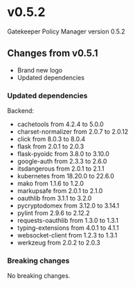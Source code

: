 # v0.5.2

Gatekeeper Policy Manager version 0.5.2

## Changes from v0.5.1

- Brand new logo
- Updated dependencies

### Updated dependencies

Backend:

- cachetools from 4.2.4 to 5.0.0
- charset-normalizer from 2.0.7 to 2.0.12
- click from 8.0.3 to 8.0.4
- flask from 2.0.1 to 2.0.3
- flask-pyoidc from 3.8.0 to 3.10.0
- google-auth from 2.3.3 to 2.6.0
- itsdangerous from 2.0.1 to 2.1.1
- kubernetes from 18.20.0 to 22.6.0
- mako from 1.1.6 to 1.2.0
- markupsafe from 2.0.1 to 2.1.0
- oauthlib from 3.1.1 to 3.2.0
- pycryptodomex from 3.12.0 to 3.14.1
- pylint from 2.9.6 to 2.12.2
- requests-oauthlib from 1.3.0 to 1.3.1
- typing-extensions from 4.0.1 to 4.1.1
- websocket-client from 1.2.3 to 1.3.1
- werkzeug from 2.0.2 to 2.0.3

### Breaking changes

No breaking changes.
